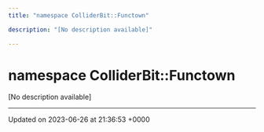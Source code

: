 ```yaml
---
title: "namespace ColliderBit::Functown"

description: "[No description available]"

---
```


# namespace ColliderBit::Functown

[No description available]






-------------------------------

Updated on 2023-06-26 at 21:36:53 +0000